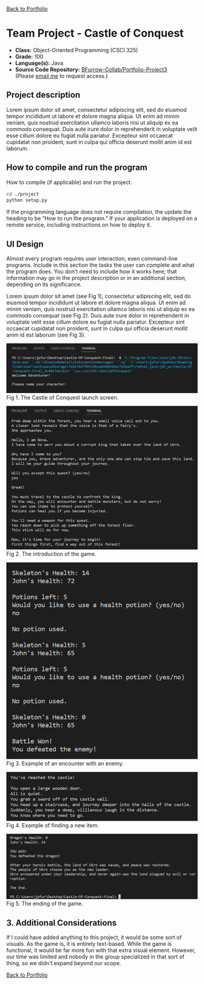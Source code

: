 [Back to Portfolio](./)

Team Project - Castle of Conquest
===============

-   **Class:** Object-Oriented Programming (CSCI 325)
-   **Grade:** 100
-   **Language(s):** Java
-   **Source Code Repository:** [BFurrow-Collab/Portfolio-Project3](https://github.com/BFurrow-Collab/Portfolio-Project3)  
    (Please [email me](mailto:BPFurrow@csustudent.net?subject=GitHub%20Access) to request access.)

## Project description

Lorem ipsum dolor sit amet, consectetur adipiscing elit, sed do eiusmod tempor incididunt ut labore et dolore magna aliqua. Ut enim ad minim veniam, quis nostrud exercitation ullamco laboris nisi ut aliquip ex ea commodo consequat. Duis aute irure dolor in reprehenderit in voluptate velit esse cillum dolore eu fugiat nulla pariatur. Excepteur sint occaecat cupidatat non proident, sunt in culpa qui officia deserunt mollit anim id est laborum.

## How to compile and run the program

How to compile (if applicable) and run the project.

```bash
cd ./project
python setup.py
```

If the programming language does not require compilation, the update the heading to be “How to run the program.” If your application is deployed on a remote service, including instructions on how to deploy it.

## UI Design

Almost every program requires user interaction, even command-line programs. Include in this section the tasks the user can complete and what the program does. You don't need to include how it works here; that information may go in the project description or in an additional section, depending on its significance.

Lorem ipsum dolor sit amet (see Fig 1), consectetur adipiscing elit, sed do eiusmod tempor incididunt ut labore et dolore magna aliqua. Ut enim ad minim veniam, quis nostrud exercitation ullamco laboris nisi ut aliquip ex ea commodo consequat (see Fig 2). Duis aute irure dolor in reprehenderit in voluptate velit esse cillum dolore eu fugiat nulla pariatur. Excepteur sint occaecat cupidatat non proident, sunt in culpa qui officia deserunt mollit anim id est laborum (see Fig 3).

![screenshot](images/CC_1.png)  
Fig 1. The Castle of Conquest launch screen.

![screenshot](images/CC_2.png)  
Fig 2. The introduction of the game.

![screenshot](images/CC_3.png)  
Fig 3. Example of an encounter with an enemy.

![screenshot](images/CC_4.png)  
Fig 4. Example of finding a new item.

![screenshot](images/CC_5.png)  
Fig 5. The ending of the game.

## 3. Additional Considerations

If I could have added anything to this project, it would be some sort of visuals. As the game is, it is entirely text-based. While the game is functional, it would be far more fun with that extra visual element. However, our time was limited and nobody in the group specialized in that sort of thing, so we didn't expand beyond our scope.  

[Back to Portfolio](./)
